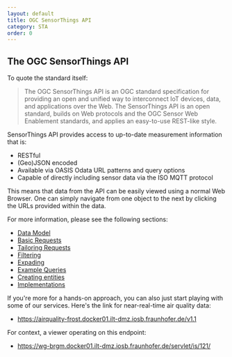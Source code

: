 ```yaml
---
layout: default
title: OGC SensorThings API
category: STA
order: 0
---
```


## The OGC SensorThings API

To quote the standard itself:

> The OGC SensorThings API is an OGC standard specification for providing an open and unified way to interconnect IoT devices, data, and applications over the Web.
> The SensorThings API is an open standard, builds on Web protocols and the OGC Sensor Web Enablement standards, and applies an easy-to-use REST-like style.

SensorThings API provides access to up-to-date measurement information that is:

* RESTful
* (Geo)JSON encoded
* Available via OASIS Odata URL patterns and query options
* Capable of directly including sensor data via the ISO MQTT protocol

This means that data from the API can be easily viewed using a normal Web Browser. One can simply navigate from one object to the next by clicking the URLs provided within the data.

For more information, please see the following sections:
* [Data Model](STA-Data-Model)
* [Basic Requests](STA-Basic-Requests)
* [Tailoring Requests](STA-Tailoring-Requests)
* [Filtering](STA-Filtering)
* [Expading](STA-Expading)
* [Example Queries](STA-Example-Queries)
* [Creating entities](STA-Creating-Entities)
* [Implementations](STA-Implementations)


If you're more for a hands-on approach, you can also just start playing with some of our services. Here's the link for near-real-time air quality data:
* https://airquality-frost.docker01.ilt-dmz.iosb.fraunhofer.de/v1.1

For context, a viewer operating on this endpoint:
* https://wg-brgm.docker01.ilt-dmz.iosb.fraunhofer.de/servlet/is/121/
